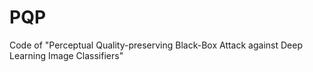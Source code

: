 # PQP
Code of "Perceptual Quality-preserving Black-Box Attack against Deep Learning Image Classifiers"
